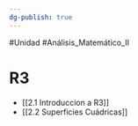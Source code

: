 ```yaml
---
dg-publish: true
---
```


#Unidad #Análisis_Matemático_II 
# R3
- [[2.1 Introduccion a R3]]
- [[2.2 Superficies Cuádricas]]